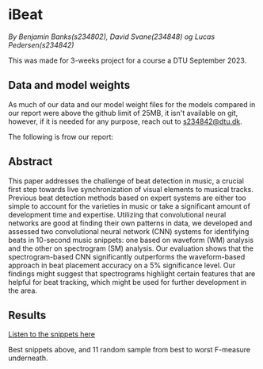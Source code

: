 

# iBeat

_By Benjamin Banks(s234802), David Svane(234848) og Lucas Pedersen(s234842)_

This was made for 3-weeks project for a course a DTU September 2023. 

## Data and model weights
As much of our data and our model weight files for the models compared in our report were above the github limit of 25MB, it isn't available on git, however, if it is needed for any purpose, reach out to s234842@dtu.dk.


The following is frow our report:

## Abstract
This paper addresses the challenge of beat detection in music, a crucial first step towards live synchronization of visual elements to musical tracks. Previous beat detection methods based on expert systems are either too simple to account for the varieties in music or take a significant amount of development time and expertise. Utilizing that convolutional neural networks are good at finding their own patterns in data, we developed and assessed two convolutional neural network (CNN) systems for identifying beats in 10-second music snippets: one based on waveform (WM) analysis and the other on spectrogram (SM) analysis. Our evaluation shows that the spectrogram-based CNN significantly outperforms the waveform-based approach in beat placement accuracy on a 5% significance level. Our findings might suggest that spectrograms highlight certain features that are helpful for beat tracking, which might be used for further development in the area.

## Results
[Listen to the snippets here](https://www.benjaminbanks.com/dtu/iBeat)

Best snippets above, and 11 random sample from best to worst F-measure underneath.
